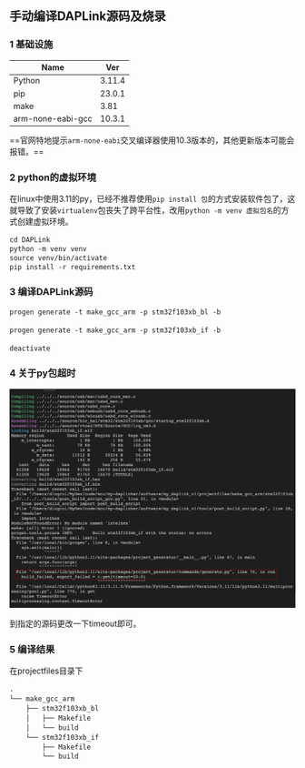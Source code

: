 手动编译DAPLink源码及烧录
---

### 1 基础设施

| Name              | Ver    |
| ----------------- | ------ |
| Python            | 3.11.4 |
| pip               | 23.0.1 |
| make              | 3.81   |
| arm-none-eabi-gcc | 10.3.1 |

==官网特地提示`arm-none-eabi`交叉编译器使用10.3版本的，其他更新版本可能会报错。==

### 2 python的虚拟环境

在linux中使用3.11的py，已经不推荐使用`pip install 包`的方式安装软件包了，这就导致了安装`virtualenv`包丧失了跨平台性，改用`python -m venv 虚拟包名`的方式创建虚拟环境。

```shell
cd DAPLink
python -m venv venv
source venv/bin/activate
pip install -r requirements.txt
```

### 3 编译DAPLink源码

```shell
progen generate -t make_gcc_arm -p stm32f103xb_bl -b

progen generate -t make_gcc_arm -p stm32f103xb_if -b

deactivate
```

### 4 关于py包超时

![](../img/1702887811.png)

到指定的源码更改一下timeout即可。

### 5 编译结果

在projectfiles目录下

```txt
.
└── make_gcc_arm
    ├── stm32f103xb_bl
    │   ├── Makefile
    │   └── build
    └── stm32f103xb_if
        ├── Makefile
        └── build
```